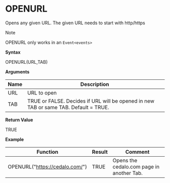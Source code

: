 # OPENURL

Opens any given URL. The given URL needs to start with http/https

<div class="note">

<div class="title">

Note

</div>

OPENURL only works in an `Event<events>`

</div>

**Syntax**

OPENURL(URL,TAB)

**Arguments**

| Name | Description                                                                          |
|------|--------------------------------------------------------------------------------------|
| URL  | URL to open                                                                          |
| TAB  | TRUE or FALSE. Decides if URL will be opened in new TAB or same TAB. Default = TRUE. |

**Return Value**

TRUE

**Example**

| Function                         | Result | Comment                                   |
|----------------------------------|--------|-------------------------------------------|
| OPENURL("<https://cedalo.com/>") | TRUE   | Opens the cedalo.com page in another Tab. |
